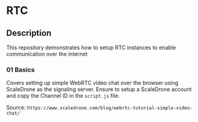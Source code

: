 # RTC

## Description
This repository demonstrates how to setup RTC instances to enable communication over the internet

### 01 Basics
Covers setting up simple WebRTC video chat over the browser using ScaleDrone as the signaling server. Ensure to setup a ScaleDrone account and copy the Channel ID in the `script.js` file.

Source: `https://www.scaledrone.com/blog/webrtc-tutorial-simple-video-chat/`